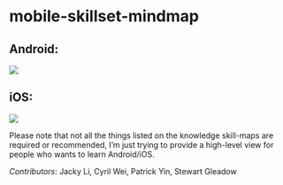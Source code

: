 # mobile-skillset-mindmap

## Android:

![][image-1]

## iOS:

![][image-2]

Please note that not all the things listed on the knowledge skill-maps are required or recommended, I’m just trying to provide a high-level view for people who wants to learn Android/iOS.

*Contributors*: Jacky Li, Cyril Wei, Patrick Yin, Stewart Gleadow

[image-1]:	https://github.com/jackylimel/mobile-skillmap/blob/master/Android%20Development.png
[image-2]:	https://github.com/jackylimel/mobile-skillmap/blob/master/iOS%20development%20v2018.png
